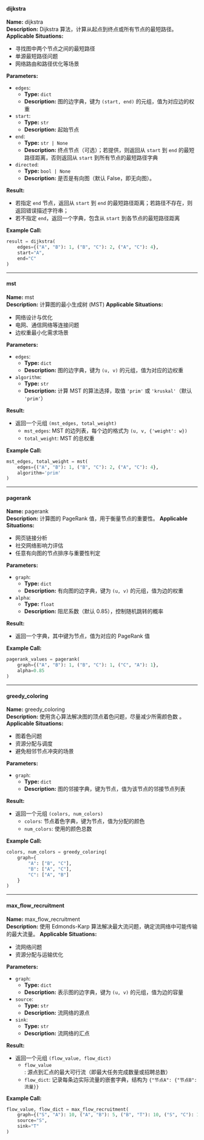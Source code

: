 #### dijkstra
**Name:** dijkstra  
**Description:** Dijkstra 算法，计算从起点到终点或所有节点的最短路径。
**Applicable Situations:**  
- 寻找图中两个节点之间的最短路径  
- 单源最短路径问题  
- 网络路由和路径优化等场景  

**Parameters:**  
- `edges`:  
  - **Type:** `dict`  
  - **Description:** 图的边字典，键为 `(start, end)` 的元组，值为对应边的权重  
- `start`:  
  - **Type:** `str`  
  - **Description:** 起始节点  
- `end`:  
  - **Type:** `str | None`  
  - **Description:** 终点节点（可选）；若提供，则返回从 `start` 到 `end` 的最短路径距离，否则返回从 `start` 到所有节点的最短路径字典  
- `directed`:
  - **Type:** `bool | None`  
  - **Description:** 是否是有向图（默认 False，即无向图）。

**Result:**  
- 若指定 `end` 节点，返回从 `start` 到 `end` 的最短路径距离；若路径不存在，则返回错误描述字符串；  
- 若不指定 `end`，返回一个字典，包含从 `start` 到各节点的最短路径距离  

**Example Call:**  
```python
result = dijkstra(
    edges={("A", "B"): 1, ("B", "C"): 2, ("A", "C"): 4},
    start="A",
    end="C"
)
```
-----

#### mst
**Name:** mst  
**Description:** 计算图的最小生成树 (MST)
**Applicable Situations:**  
- 网络设计与优化  
- 电网、通信网络等连接问题  
- 边权重最小化需求场景  

**Parameters:**  
- `edges`:  
  - **Type:** `dict`  
  - **Description:** 图的边字典，键为 `(u, v)` 的元组，值为对应的边权重  
- `algorithm`:  
  - **Type:** `str`  
  - **Description:** 计算 MST 的算法选择，取值 `'prim'` 或 `'kruskal'`（默认 `'prim'`）  

**Result:**  
- 返回一个元组 `(mst_edges, total_weight)`  
  - `mst_edges`: MST 的边列表，每个边的格式为 `(u, v, {'weight': w})`  
  - `total_weight`: MST 的总权重  

**Example Call:**  
```python
mst_edges, total_weight = mst(
    edges={("A", "B"): 1, ("B", "C"): 2, ("A", "C"): 4},
    algorithm='prim'
)
```
-----

#### pagerank
**Name:** pagerank  
**Description:** 计算图的 PageRank 值，用于衡量节点的重要性。
**Applicable Situations:**  
- 网页链接分析  
- 社交网络影响力评估  
- 任意有向图的节点排序与重要性判定  

**Parameters:**  
- `graph`:  
  - **Type:** `dict`  
  - **Description:** 有向图的边字典，键为 `(u, v)` 的元组，值为边的权重  
- `alpha`:  
  - **Type:** `float`  
  - **Description:** 阻尼系数（默认 0.85），控制随机跳转的概率  

**Result:**  
- 返回一个字典，其中键为节点，值为对应的 PageRank 值  

**Example Call:**  
```python
pagerank_values = pagerank(
    graph={("A", "B"): 1, ("B", "C"): 1, ("C", "A"): 1},
    alpha=0.85
)
```
-----

#### greedy_coloring
**Name:** greedy_coloring  
**Description:** 使用贪心算法解决图的顶点着色问题，尽量减少所需颜色数 。
**Applicable Situations:**  
- 图着色问题  
- 资源分配与调度  
- 避免相邻节点冲突的场景  

**Parameters:**  
- `graph`:  
  - **Type:** `dict`  
  - **Description:** 图的邻接字典，键为节点，值为该节点的邻接节点列表  

**Result:**  
- 返回一个元组 `(colors, num_colors)`  
  - `colors`: 节点着色字典，键为节点，值为分配的颜色  
  - `num_colors`: 使用的颜色总数  

**Example Call:**  
```python
colors, num_colors = greedy_coloring(
    graph={
        "A": ["B", "C"],
        "B": ["A", "C"],
        "C": ["A", "B"]
    }
)
```
-----

#### max_flow_recruitment
**Name:** max_flow_recruitment  
**Description:** 使用 Edmonds-Karp 算法解决最大流问题，确定流网络中可能传输的最大流量。
**Applicable Situations:**  
- 流网络问题  
- 资源分配与运输优化  

**Parameters:**  
- `graph`:  
  - **Type:** `dict`  
  - **Description:** 表示图的边字典，键为 `(u, v)` 的元组，值为边的容量  
- `source`:  
  - **Type:** `str`  
  - **Description:** 流网络的源点  
- `sink`:  
  - **Type:** `str`  
  - **Description:** 流网络的汇点  

**Result:**  
- 返回一个元组 `(flow_value, flow_dict)`  
  - `flow_value`: 源点到汇点的最大可行流（即最大任务完成数量或招聘总数）  
  - `flow_dict`: 记录每条边实际流量的嵌套字典，结构为 `{"节点A": {"节点B": 流量}}` 

**Example Call:**  
```python
flow_value, flow_dict = max_flow_recruitment(
    graph={("S", "A"): 10, ("A", "B"): 5, ("B", "T"): 10, ("S", "C"): 15, ("C", "T"): 10},
    source="S",
    sink="T"
)
```
